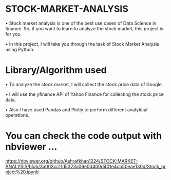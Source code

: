 # STOCK-MARKET-ANALYSIS

 • Stock market analysis is one of the best use cases of Data Science in finance. So, if you want to learn to analyze the stock market, this project is for you.

 • In this project, I will take you through the task of Stock Market Analysis using Python.
 
# Library/Algorithm used 

 • To analyze the stock market, I will collect the stock price data of Google.

 • I will use the yfinance API of Yahoo Finance for collecting the stock price data.

 •  Also I have used Pandas and Plotly to perform different analytical operations.

# You can check the code output with nbviewer ...
https://nbviewer.org/github/Ashrafkhan1224/STOCK-MARKET-ANALYSIS/blob/3a003cc11d5323a06e0d400d401e4cb50eae130d/Stock_project%20.ipynb
